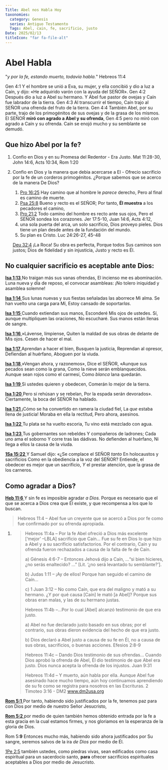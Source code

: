 ```yaml
---
Title: Abel nos Habla Hoy
taxonomies:
  category: Genesis
  series: Antiguo Testamento
  Tags: Abel, cain, fe, sacrificio, justo
Date: 2025/02/13
titleIcon: "far fa-file-alt"
---
```


# Abel Habla

"*y por la fe, estando muerto, todavía habla.*" Hebreos 11:4

Gen 4:1  Y el hombre se unió a Eva, su mujer, y ella concibió y dio a luz a Caín, y dijo: «He adquirido varón con la ayuda del SEÑOR».
Gen 4:2  Después dio a luz a Abel su hermano. Y Abel fue pastor de ovejas y Caín fue labrador de la tierra.
Gen 4:3  Al transcurrir el tiempo, Caín trajo al SEÑOR una ofrenda del fruto de la tierra.
Gen 4:4  También Abel, por su parte, trajo de los primogénitos de sus ovejas y de la grasa de los mismos. El SEÑOR **miró con agrado a Abel y su ofrenda**,
Gen 4:5  pero no miró con agrado a Caín y su ofrenda. Caín se enojó mucho y su semblante se demudó.

## Que hizo Abel por la fe? 

1. Confio en Dios y en su Promesa del Redentor - Era Justo. Mat 11:28-30, John 14:6, Acts 10:34, Rom 1:20

2. Confio en Dios y la manera que debia acercarse a El - Ofrecio sacrificio por la fe de un corderos primogénitos.  ¿Porque sabemos que se acerco de la manera De Dios? 

   1. [Pro 16:25](verseid:20.16.25) Hay camino que al hombre le *parece* derecho, Pero al final es camino de muerte. 
   2. [Psa 25:8](verseid:19.25.8) Bueno y recto es el SEÑOR; Por tanto, **Él muestra** a los pecadores el camino, 
   3. [Pro 21:2](verseid:20.21.2) Todo camino del hombre es recto ante sus ojos, Pero el SEÑOR sondea los corazones. Jer 17:5-10, Juan 14:6, Acts 4:12, 
   4. una sola puerta del arca, un solo sacrificio, Dios proveyo pieles. Dios tiene un plan desde antes de la fundación del mundo. 
   5. Su plan es Cristo. Luc 24:26-27, 45-48

   [Deu 32:4](verseid:5.32.4) ¡La Roca! Su obra es perfecta, Porque todos Sus caminos son justos; Dios de fidelidad y sin injusticia, Justo y recto es Él.

## No cualquier sacrificio es aceptable ante Dios:

[**Isa 1:13** ](verseid:23.1.13) No traigan más sus vanas ofrendas, El incienso me es abominación. Luna nueva y día de reposo, el convocar asambleas: ¡No tolero iniquidad y asamblea solemne!

[**Isa 1:14** ](verseid:23.1.14) Sus lunas nuevas y sus fiestas señaladas las aborrece Mi alma. Se han vuelto una carga para Mí, Estoy cansado de soportar*las*.

[**Isa 1:15** ](verseid:23.1.15) Cuando extiendan sus manos, Esconderé Mis ojos de ustedes. Sí, aunque multipliquen las oraciones, No escucharé. Sus manos están llenas de sangre.

[**Isa 1:16** ](verseid:23.1.16) »Lávense, límpiense, Quiten la maldad de sus obras de delante de Mis ojos. Cesen de hacer el mal.

[**Isa 1:17** ](verseid:23.1.17) Aprendan a hacer el bien, Busquen la justicia, Reprendan al opresor, Defiendan al huérfano, Aboguen por la viuda.

[**Isa 1:18** ](verseid:23.1.18) »Vengan ahora, y razonemos», Dice el SEÑOR, «Aunque sus pecados sean como la grana, Como la nieve serán emblanquecidos. Aunque sean rojos como el carmesí, Como *blanca* lana quedarán.

[**Isa 1:19** ](verseid:23.1.19) Si ustedes quieren y obedecen, Comerán lo mejor de la tierra.

[**Isa 1:20** ](verseid:23.1.20) Pero si rehúsan y se rebelan, Por la espada serán devorados». Ciertamente, la boca del SEÑOR ha hablado.

[**Isa 1:21** ](verseid:23.1.21) ¡Cómo se ha convertido en ramera la ciudad fiel, La *que* estaba llena de justicia! Moraba en ella la rectitud, Pero ahora, asesinos.

[**Isa 1:22** ](verseid:23.1.22) Tu plata se ha vuelto escoria, Tu vino está mezclado con agua.

[**Isa 1:23** ](verseid:23.1.23) Tus gobernantes son rebeldes Y compañeros de ladrones; Cada uno ama el soborno Y corre tras las dádivas. No defienden al huérfano, Ni llega a ellos la causa de la viuda.



[**1Sa 15:22** ](verseid:9.15.22) Y Samuel dijo: «¿Se complace el SEÑOR *tanto* En holocaustos y sacrificios Como en la obediencia a la voz del SEÑOR? Entiende, el obedecer es mejor que un sacrificio, *Y* el prestar atención, que la grasa de los carneros.



## Como agradar a Dios?

[**Heb 11:6** ](verseid:58.11.6) Y sin fe es imposible agradar *a Dios.* Porque es necesario que el que se acerca a Dios crea que Él existe, y que recompensa a los que lo buscan.

> Hebreos 11:4 – Abel fue un creyente que se acercó a Dios por fe como fue confirmado por su ofrenda apropiada.

1) >  Hebreos 11:4a – Por la fe Abel ofreció a Dios más excelente [‘mejor’ –LBLA] sacrificio que Caín… Fue su fe en Dios lo que hizo a Abel y a su sacrificio satisfactorios. Por el contrario, Caín y su ofrenda fueron rechazados a causa de la falta de fe de Caín.
   >
   > a) Génesis 4:6-7 – Entonces Jehová dijo a Caín, …“si bien hicieres, ¿no serás enaltecido? ...” [Lit. ‘¿no será levantado tu semblante?’].
   >
   > b) Judas 1:11 – ¡Ay de ellos! Porque han seguido el camino de Caín…
   >
   > c) 1 Juan 3:12 – No como Caín, que era del maligno y mató a su hermano. ¿Y por qué causa [Caín] le mató [a Abel]? Porque sus obras eran malas, y las de su hermano justas.
   >
   > Hebreos 11:4b –…Por lo cual [Abel] alcanzó testimonio de que era justo.
   >
   > a) Abel no fue declarado justo basado en sus obras; por el contrario, sus obras dieron evidencia del hecho de que era justo.
   >
   > b) Dios declaró a Abel justo a causa de su fe en Él, no a causa de sus obras, sacrificios, o buenas acciones. Efesios 2:8-9
   >
   > Hebreos 11:4c – Dando Dios testimonio de sus ofrendas… Cuando Dios aprobó la ofrenda de Abel, Él dio testimonio de que Abel era justo. Dios nunca acepta la ofrenda de los injustos. Juan 9:31
   >
   > Hebreos 11:4d – Y muerto, aún habla por ella. Aunque Abel fue asesinado hace mucho tiempo, aún hoy continuamos aprendiendo de su fe como se registra para nosotros en las Escrituras. 2 Timoteo 3:16 - DM2 www.dm2usa.org

[**Rom 5:1** ](verseid:45.5.1) Por tanto, habiendo sido justificados por la fe, tenemos paz para con Dios por medio de nuestro Señor Jesucristo,

[**Rom 5:2** ](verseid:45.5.2) por medio de quien también hemos obtenido entrada por la fe a esta gracia en la cual estamos firmes, y nos gloriamos en la esperanza de la gloria de Dios.

Rom 5:**9** Entonces mucho más, habiendo sido ahora justificados por Su sangre, seremos salvos de la ira *de Dios* por medio de Él.

[1Pe 2:5](verseid:60.2.5) también ustedes, como piedras vivas, sean edificados como casa espiritual para un sacerdocio santo, **para** ofrecer sacrificios espirituales aceptables a Dios por medio de Jesucristo.